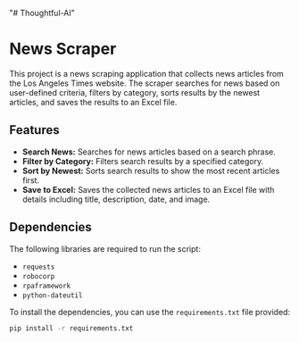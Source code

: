 "# Thoughtful-AI" 

# News Scraper

This project is a news scraping application that collects news articles from the Los Angeles Times website. The scraper searches for news based on user-defined criteria, filters by category, sorts results by the newest articles, and saves the results to an Excel file.

## Features

- **Search News:** Searches for news articles based on a search phrase.
- **Filter by Category:** Filters search results by a specified category.
- **Sort by Newest:** Sorts search results to show the most recent articles first.
- **Save to Excel:** Saves the collected news articles to an Excel file with details including title, description, date, and image.

## Dependencies

The following libraries are required to run the script:

- `requests`
- `robocorp`
- `rpaframework`
- `python-dateutil`

To install the dependencies, you can use the `requirements.txt` file provided:

```bash
pip install -r requirements.txt
